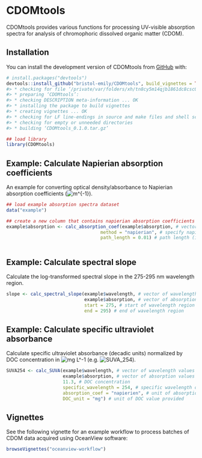 
<!-- README.md is generated from README.Rmd. Please edit that file -->

# CDOMtools

CDOMtools provides various functions for processing UV-visible
absorption spectra for analysis of chromophoric dissolved organic matter
(CDOM).

## Installation

You can install the development version of CDOMtools from
[GitHub](https://github.com/) with:

``` r
# install.packages("devtools")
devtools::install_github("bristol-emily/CDOMtools", build_vignettes = TRUE)
#> * checking for file ‘/private/var/folders/xh/tn8cy5m14qjb1861dc8csc000000gn/T/Rtmp6uQl6c/remotes5cd66796a83c/bristol-emily-CDOMtools-3e3cf30/DESCRIPTION’ ... OK
#> * preparing ‘CDOMtools’:
#> * checking DESCRIPTION meta-information ... OK
#> * installing the package to build vignettes
#> * creating vignettes ... OK
#> * checking for LF line-endings in source and make files and shell scripts
#> * checking for empty or unneeded directories
#> * building ‘CDOMtools_0.1.0.tar.gz’

## load library
library(CDOMtools)
```

## Example: Calculate Napierian absorption coefficients

An example for converting optical density/absorbance to Napierian
absorption coefficients
(![m^{-1}](https://latex.codecogs.com/png.image?%5Cdpi%7B110%7D&space;%5Cbg_white&space;m%5E%7B-1%7D "m^{-1}")).

``` r
## load example absorption spectra dataset
data("example")

## create a new column that contains napierian absorption coefficients
example$absorption <- calc_absorption_coef(example$absorption, # vector of absorbance values
                                   method = "napierian", # specify napierian or decadic units
                                   path_length = 0.01) # path length (i.e. cuvette diameter)
  
```

## Example: Calculate spectral slope

Calculate the log-transformed spectral slope in the 275-295 nm
wavelength region.

``` r
slope <- calc_spectral_slope(example$wavelength, # vector of wavelength values (nm)
                             example$absorption, # vector of absorption values (m^-1)
                             start = 275, # start of wavelength region
                             end = 295) # end of wavelength region
```

## Example: Calculate specific ultraviolet absorbance

Calculate specific ultraviolet absorbance (decadic units) normalized by
DOC concentration in
![mg L^-1](https://latex.codecogs.com/png.image?%5Cdpi%7B110%7D&space;%5Cbg_white&space;mg%20L%5E-1 "mg L^-1")
(e.g. ![SUVA_254](https://latex.codecogs.com/png.image?%5Cdpi%7B110%7D&space;%5Cbg_white&space;SUVA_254 "SUVA_254")).

``` r
SUVA254 <- calc_SUVA(example$wavelength, # vector of wavelength values (nm)
                     example$absorption, # vector of absorption values 
                     11.3, # DOC concentration
                     specific_wavelength = 254, # specific wavelength of interest 
                     absorption_coef = "napierien", # unit of absorption value provided
                     DOC_unit = "mg") # unit of DOC value provided
```

## Vignettes

See the following vignette for an example workflow to process batches of
CDOM data acquired using OceanView software:

``` r
browseVignettes("oceanview-workflow")
```
